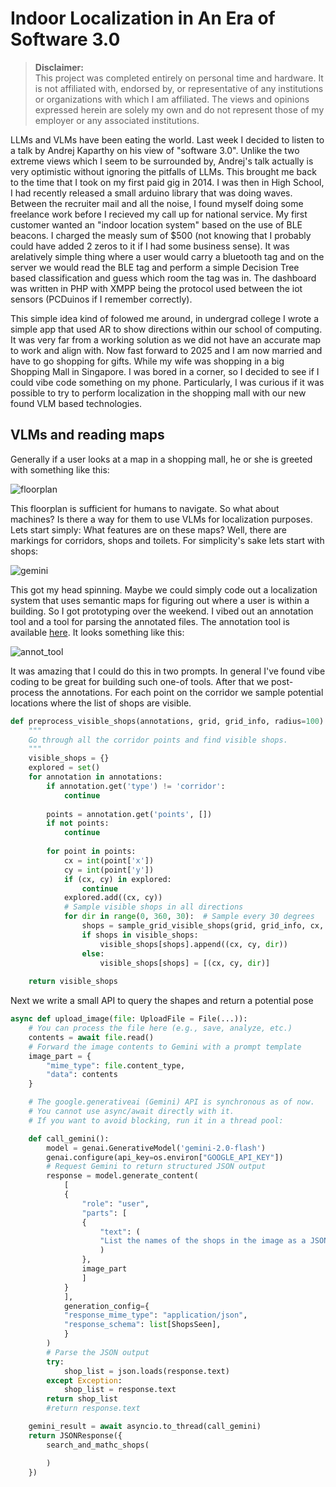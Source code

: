 # Indoor Localization in An Era of Software 3.0

> **Disclaimer:**  
> This project was completed entirely on personal time and hardware. It is not 
> affiliated with, endorsed by, or representative of any institutions
> or organizations with which I am affiliated. The views and opinions expressed herein 
> are solely my own and do not represent those of my employer or any associated institutions.

LLMs and VLMs have been eating the world. Last week I decided to listen to a talk by
Andrej Kaparthy on his view of "software 3.0". Unlike the two extreme views which I seem to be
surrounded by, Andrej's talk actually is very optimistic without ignoring the pitfalls of LLMs.
This brought me back to the time that I took on my first paid gig in 2014. I was then in High School,
I had recently released a small arduino library that was doing waves. Between the recruiter mail and
all the noise, I found myself doing some freelance work before I recieved my call up for national service. 
My first customer wanted an "indoor location system" based on the use of BLE beacons. I charged the measly
sum of $500 (not knowing that I probably could have added 2 zeros to it if I had some business sense).
It was arelatively simple thing where a user would carry a bluetooth tag and on the server we would
read the BLE tag and perform a simple Decision Tree based classification and guess which room the tag was in.
The dashboard was written in PHP with XMPP being the protocol used between the iot sensors (PCDuinos if
I remember correctly).

This simple idea kind of folowed me around, in undergrad college I wrote a simple app that used AR to show
directions within our school of computing. It was very far from a working solution as we did not have an accurate
map to work and align with. Now fast forward to 2025 and I am now married and have to go shopping for gifts. While my wife
was shopping in a big Shopping Mall in Singapore. I was bored in a corner, so I decided to see if I could vibe code
something on my phone. Particularly, I was curious if it was possible to try to perform localization in the shopping mall
with our new found VLM based technologies.

## VLMs and reading maps

Generally if a user looks at a map in a shopping mall, he or she is greeted with something like this:

![floorplan](test_floorplan.webp)

This floorplan is sufficient for humans to navigate. So what about machines? Is there a way for them to use VLMs 
for localization purposes. Lets start simply: What features are on these maps? Well, there are markings for corridors,
shops and toilets. For simplicity's sake lets start with shops:

![gemini](docs/images/gemini_convo.png)

This got my head spinning. Maybe we could simply code out a localization system that uses semantic maps for
figuring out where a user is within a building. So I got prototyping over the weekend. I vibed out an annotation tool
and a tool for parsing the annotated files. The annotation tool is available [here](editor/corridor_annotation.html).
It looks something like this:

![annot_tool](docs/images/floorplan_annotator.png)

It was amazing that I could do this in two prompts. In general I've found vibe coding to be great for building such one-of tools. After that we post-process the annotations. For each point on the corridor we sample potential locations where the list of shops are visible.

```python
def preprocess_visible_shops(annotations, grid, grid_info, radius=100):
    """
    Go through all the corridor points and find visible shops.
    """
    visible_shops = {}
    explored = set()
    for annotation in annotations:
        if annotation.get('type') != 'corridor':
            continue
        
        points = annotation.get('points', [])
        if not points:
            continue
        
        for point in points:
            cx = int(point['x'])
            cy = int(point['y'])
            if (cx, cy) in explored:
                continue
            explored.add((cx, cy))
            # Sample visible shops in all directions
            for dir in range(0, 360, 30):  # Sample every 30 degrees
                shops = sample_grid_visible_shops(grid, grid_info, cx, cy, dir, fov=60, radius=radius)
                if shops in visible_shops:
                    visible_shops[shops].append((cx, cy, dir))
                else:
                    visible_shops[shops] = [(cx, cy, dir)]
    
    return visible_shops
```

Next we write a small API to query the shapes and return a potential pose

```python
async def upload_image(file: UploadFile = File(...)):
    # You can process the file here (e.g., save, analyze, etc.)
    contents = await file.read()
    # Forward the image contents to Gemini with a prompt template
    image_part = {
        "mime_type": file.content_type,
        "data": contents
    }

    # The google.generativeai (Gemini) API is synchronous as of now.
    # You cannot use async/await directly with it.
    # If you want to avoid blocking, run it in a thread pool:

    def call_gemini():
        model = genai.GenerativeModel('gemini-2.0-flash')
        genai.configure(api_key=os.environ["GOOGLE_API_KEY"])
        # Request Gemini to return structured JSON output
        response = model.generate_content(
            [
            {
                "role": "user",
                "parts": [
                {
                    "text": (
                    "List the names of the shops in the image as a JSON array of strings. "
                    )
                },
                image_part
                ]
            }
            ],
            generation_config={
            "response_mime_type": "application/json",
            "response_schema": list[ShopsSeen],
            }
        )
        # Parse the JSON output
        try:
            shop_list = json.loads(response.text)
        except Exception:
            shop_list = response.text
        return shop_list
        #return response.text

    gemini_result = await asyncio.to_thread(call_gemini)
    return JSONResponse({
        search_and_mathc_shops(

        )
    })
```